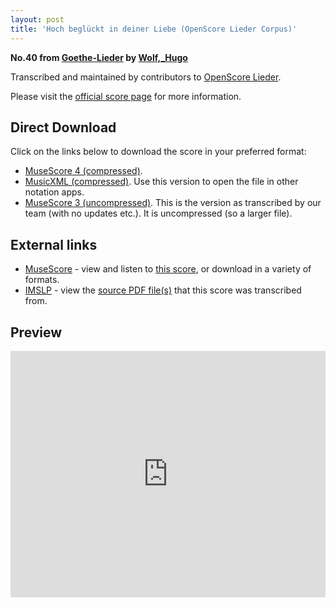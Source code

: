 ```yaml
---
layout: post
title: 'Hoch beglückt in deiner Liebe (OpenScore Lieder Corpus)'
---
```


__No.40 from [Goethe-Lieder](https://fourscoreandmore.org/openscore/lieder/Wolf,_Hugo/Goethe-Lieder/) by [Wolf,_Hugo](https://fourscoreandmore.org/openscore/lieder/Wolf,_Hugo)__

Transcribed and maintained by contributors to [OpenScore Lieder].

Please visit the [official score page] for more information.

[official score page]: https://musescore.com/openscore-lieder-corpus/scores/4945676
[OpenScore Lieder]: https://musescore.com/openscore-lieder-corpus

## Direct Download

Click on the links below to download the score in your preferred format:
- [MuseScore 4 (compressed)](https://github.com/openscore/lieder/blob/main/scores/Wolf,_Hugo/Goethe-Lieder/40_Hoch_beglückt_in_deiner_Liebe/lc4945676.mscz?raw=true).
- [MusicXML (compressed)](https://github.com/openscore/lieder/blob/main/scores/Wolf,_Hugo/Goethe-Lieder/40_Hoch_beglückt_in_deiner_Liebe/lc4945676.mxl?raw=true). Use this version to open the file in other notation apps.
- [MuseScore 3 (uncompressed)](https://github.com/openscore/lieder/blob/main/scores/Wolf,_Hugo/Goethe-Lieder/40_Hoch_beglückt_in_deiner_Liebe/lc4945676.mscx?raw=true). This is the version as transcribed by our team (with no updates etc.). It is uncompressed (so a larger file).

## External links

- [MuseScore] - view and listen to [this score][MuseScore], or download in a variety of formats.
- [IMSLP] - view the [source PDF file(s)][IMSLP] that this score was transcribed from.

[MuseScore]: https://musescore.com/score/4945676
[IMSLP]: https://imslp.org/wiki/Special:ReverseLookup/23129

## Preview

<iframe width="100%" height="394" src="https://musescore.com/openscore-lieder-corpus/scores/4945676/embed" frameborder="0" allowfullscreen allow="autoplay; fullscreen"></iframe>
